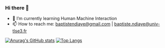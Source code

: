 ### Hi there 👋



- 🌱 I’m currently learning Human Machine Interaction
- 📫 How to reach me: baptistendiaye@gmail.com | baptiste.ndiaye@univ-tlse3.fr

[![Anurag's GitHub stats](https://github-readme-stats.vercel.app/api?username=baptistend&theme=github_dark)](https://github.com/anuraghazra/github-readme-stats) [![Top Langs](https://github-readme-stats.vercel.app/api/top-langs/?username=baptistend&layout=pie)](https://github.com/anuraghazra/github-readme-stats)
